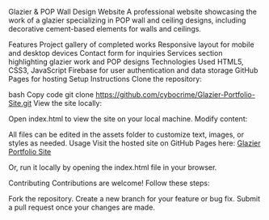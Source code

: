 Glazier & POP Wall Design Website
A professional website showcasing the work of a glazier specializing in POP wall and ceiling designs, including decorative cement-based elements for walls and ceilings.

Features
Project gallery of completed works
Responsive layout for mobile and desktop devices
Contact form for inquiries
Services section highlighting glazier work and POP designs
Technologies Used
HTML5, CSS3, JavaScript
Firebase for user authentication and data storage
GitHub Pages for hosting
Setup Instructions
Clone the repository:

bash
Copy code
git clone https://github.com/cybocrime/Glazier-Portfolio-Site.git
View the site locally:

Open index.html to view the site on your local machine.
Modify content:

All files can be edited in the assets folder to customize text, images, or styles as needed.
Usage
Visit the hosted site on GitHub Pages here:
[Glazier Portfolio Site](https://cybocrime.github.io/Glazier-Portfolio-Site/)

Or, run it locally by opening the index.html file in your browser.

Contributing
Contributions are welcome! Follow these steps:

Fork the repository.
Create a new branch for your feature or bug fix.
Submit a pull request once your changes are made.